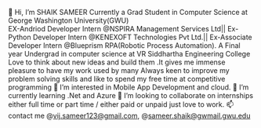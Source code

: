 👋 Hi, I’m SHAIK SAMEER
Currently a Grad Student in Computer Science at George Washington University(GWU)  
EX-Andriod Developer Intern @NSPIRA Management Services Ltd||
Ex-Python Developer Intern @KENEXOFT Technologies Pvt Ltd.||
Ex-Associate Developer Intern @Blueprism RPA(Robotic Process Automation).
A Final year Undergrad in computer science at VR Siddhartha Engineering College
Love to think about new ideas and build them .It gives me immense pleasure to have my work used by many
Always keen to improve my problem solving skills and like to spend my free time at competitive programming
👀 I’m interested in Mobile App Development and cloud.
🌱 I’m currently learning .Net and Azure
💞️ I’m looking to collaborate on internships either full time or part time / either paid or unpaid just love to work.
📫 contact me @vij.sameer123@gmail.com, @sameer.shaik@gwmail.gwu.edu
